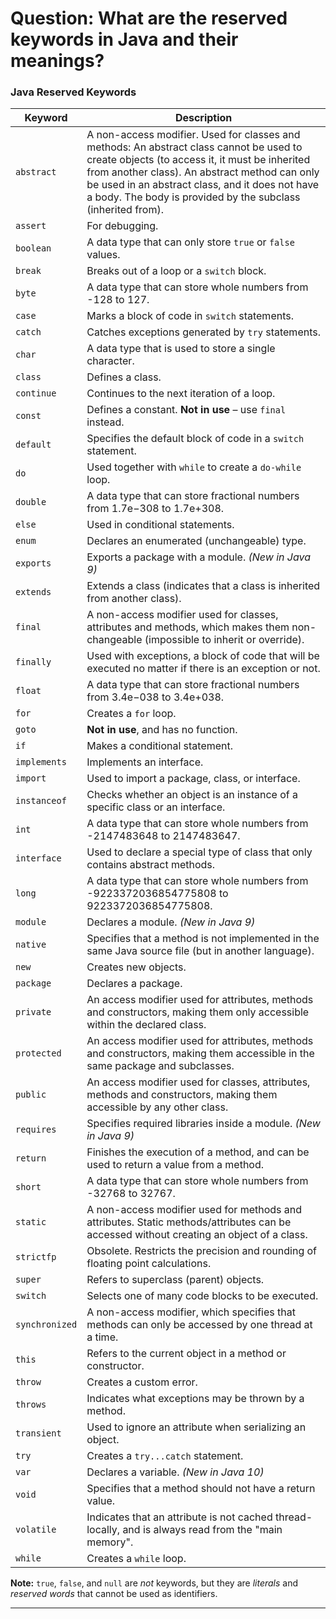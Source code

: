 # Question: What are the reserved keywords in Java and their meanings?

### Java Reserved Keywords

| Keyword        | Description                                                                                                                                                                                                                                                                                                    |
| -------------- | -------------------------------------------------------------------------------------------------------------------------------------------------------------------------------------------------------------------------------------------------------------------------------------------------------------- |
| `abstract`     | A non-access modifier. Used for classes and methods: An abstract class cannot be used to create objects (to access it, it must be inherited from another class). An abstract method can only be used in an abstract class, and it does not have a body. The body is provided by the subclass (inherited from). |
| `assert`       | For debugging.                                                                                                                                                                                                                                                                                                 |
| `boolean`      | A data type that can only store `true` or `false` values.                                                                                                                                                                                                                                                      |
| `break`        | Breaks out of a loop or a `switch` block.                                                                                                                                                                                                                                                                      |
| `byte`         | A data type that can store whole numbers from -128 to 127.                                                                                                                                                                                                                                                     |
| `case`         | Marks a block of code in `switch` statements.                                                                                                                                                                                                                                                                  |
| `catch`        | Catches exceptions generated by `try` statements.                                                                                                                                                                                                                                                              |
| `char`         | A data type that is used to store a single character.                                                                                                                                                                                                                                                          |
| `class`        | Defines a class.                                                                                                                                                                                                                                                                                               |
| `continue`     | Continues to the next iteration of a loop.                                                                                                                                                                                                                                                                     |
| `const`        | Defines a constant. **Not in use** – use `final` instead.                                                                                                                                                                                                                                                      |
| `default`      | Specifies the default block of code in a `switch` statement.                                                                                                                                                                                                                                                   |
| `do`           | Used together with `while` to create a `do-while` loop.                                                                                                                                                                                                                                                        |
| `double`       | A data type that can store fractional numbers from 1.7e−308 to 1.7e+308.                                                                                                                                                                                                                                       |
| `else`         | Used in conditional statements.                                                                                                                                                                                                                                                                                |
| `enum`         | Declares an enumerated (unchangeable) type.                                                                                                                                                                                                                                                                    |
| `exports`      | Exports a package with a module. *(New in Java 9)*                                                                                                                                                                                                                                                             |
| `extends`      | Extends a class (indicates that a class is inherited from another class).                                                                                                                                                                                                                                      |
| `final`        | A non-access modifier used for classes, attributes and methods, which makes them non-changeable (impossible to inherit or override).                                                                                                                                                                           |
| `finally`      | Used with exceptions, a block of code that will be executed no matter if there is an exception or not.                                                                                                                                                                                                         |
| `float`        | A data type that can store fractional numbers from 3.4e−038 to 3.4e+038.                                                                                                                                                                                                                                       |
| `for`          | Creates a `for` loop.                                                                                                                                                                                                                                                                                          |
| `goto`         | **Not in use**, and has no function.                                                                                                                                                                                                                                                                           |
| `if`           | Makes a conditional statement.                                                                                                                                                                                                                                                                                 |
| `implements`   | Implements an interface.                                                                                                                                                                                                                                                                                       |
| `import`       | Used to import a package, class, or interface.                                                                                                                                                                                                                                                                 |
| `instanceof`   | Checks whether an object is an instance of a specific class or an interface.                                                                                                                                                                                                                                   |
| `int`          | A data type that can store whole numbers from -2147483648 to 2147483647.                                                                                                                                                                                                                                       |
| `interface`    | Used to declare a special type of class that only contains abstract methods.                                                                                                                                                                                                                                   |
| `long`         | A data type that can store whole numbers from -9223372036854775808 to 9223372036854775808.                                                                                                                                                                                                                     |
| `module`       | Declares a module. *(New in Java 9)*                                                                                                                                                                                                                                                                           |
| `native`       | Specifies that a method is not implemented in the same Java source file (but in another language).                                                                                                                                                                                                             |
| `new`          | Creates new objects.                                                                                                                                                                                                                                                                                           |
| `package`      | Declares a package.                                                                                                                                                                                                                                                                                            |
| `private`      | An access modifier used for attributes, methods and constructors, making them only accessible within the declared class.                                                                                                                                                                                       |
| `protected`    | An access modifier used for attributes, methods and constructors, making them accessible in the same package and subclasses.                                                                                                                                                                                   |
| `public`       | An access modifier used for classes, attributes, methods and constructors, making them accessible by any other class.                                                                                                                                                                                          |
| `requires`     | Specifies required libraries inside a module. *(New in Java 9)*                                                                                                                                                                                                                                                |
| `return`       | Finishes the execution of a method, and can be used to return a value from a method.                                                                                                                                                                                                                           |
| `short`        | A data type that can store whole numbers from -32768 to 32767.                                                                                                                                                                                                                                                 |
| `static`       | A non-access modifier used for methods and attributes. Static methods/attributes can be accessed without creating an object of a class.                                                                                                                                                                        |
| `strictfp`     | Obsolete. Restricts the precision and rounding of floating point calculations.                                                                                                                                                                                                                                 |
| `super`        | Refers to superclass (parent) objects.                                                                                                                                                                                                                                                                         |
| `switch`       | Selects one of many code blocks to be executed.                                                                                                                                                                                                                                                                |
| `synchronized` | A non-access modifier, which specifies that methods can only be accessed by one thread at a time.                                                                                                                                                                                                              |
| `this`         | Refers to the current object in a method or constructor.                                                                                                                                                                                                                                                       |
| `throw`        | Creates a custom error.                                                                                                                                                                                                                                                                                        |
| `throws`       | Indicates what exceptions may be thrown by a method.                                                                                                                                                                                                                                                           |
| `transient`    | Used to ignore an attribute when serializing an object.                                                                                                                                                                                                                                                        |
| `try`          | Creates a `try...catch` statement.                                                                                                                                                                                                                                                                             |
| `var`          | Declares a variable. *(New in Java 10)*                                                                                                                                                                                                                                                                        |
| `void`         | Specifies that a method should not have a return value.                                                                                                                                                                                                                                                        |
| `volatile`     | Indicates that an attribute is not cached thread-locally, and is always read from the "main memory".                                                                                                                                                                                                           |
| `while`        | Creates a `while` loop.                                                                                                                                                                                                                                                                                        |

**Note:** `true`, `false`, and `null` are *not* keywords, but they are *literals* and *reserved words* that cannot be used as identifiers.

---

